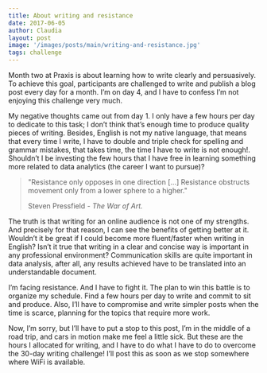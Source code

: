 ```yaml
---
title: About writing and resistance
date: 2017-06-05
author: Claudia
layout: post
image: '/images/posts/main/writing-and-resistance.jpg'
tags: challenge
---
```


Month two at Praxis is about learning how to write clearly and persuasively.  To achieve this goal, participants are challenged to write and publish a blog post every day for a month.  I&#8217;m on day 4, and I have to confess I&#8217;m not enjoying this challenge very much.

My negative thoughts came out from day 1.  I only have a few hours per day to dedicate to this task; I don&#8217;t think that&#8217;s enough time to produce quality pieces of writing.  Besides, English is not my native language, that means that every time I write, I have to double and triple check for spelling and grammar mistakes, that takes time, the time I have to write is not enough!.  Shouldn&#8217;t I be investing the few hours that I have free in learning something more related to data analytics (the career I want to pursue)?

<blockquote>
  <p>"Resistance only opposes in one direction [&#8230;] Resistance obstructs movement only from a lower sphere to a higher."</p>
  <footer>Steven Pressfield - <cite title="Source Title">The War of Art.</cite></footer>
</blockquote>

The truth is that writing for an online audience is not one of my strengths.  And precisely for that reason, I can see the benefits of getting better at it.  Wouldn&#8217;t it be great if I could become more fluent/faster when writing in English? Isn&#8217;t it true that writing in a clear and concise way is important in any professional environment? Communication skills are quite important in data analysis, after all, any results achieved have to be translated into an understandable document.

I&#8217;m facing resistance.  And I have to fight it.  The plan to win this battle is to organize my schedule.  Find a few hours per day to write and commit to sit and produce.  Also, I&#8217;ll have to compromise and write simpler posts when the time is scarce, planning for the topics that require more work.

Now, I&#8217;m sorry, but I&#8217;ll have to put a stop to this post, I&#8217;m in the middle of a road trip, and cars in motion make me feel a little sick.  But these are the hours I allocated for writing, and I have to do what I have to do to overcome the 30-day writing challenge!  I&#8217;ll post this as soon as we stop somewhere where WiFi is available.
